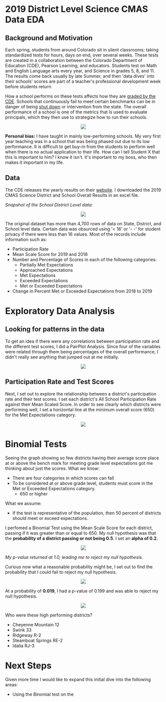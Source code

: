 # 2019 District Level Science CMAS Data EDA

## Background and Motivation
Each spring, students from around Colorado sit in silent classrooms; taking standardized tests for hours, days on end, over several weeks. These tests are created in a collaboration between the Colorado Department of Education (CDE), Pearson Learning, and educators. Students test on Math and English Language arts every year, and Science in grades 5, 8, and 11. The results come back usually by late Summer, and then 'data dives' into their schools' scores are part of a teacher's professional development week before students return. 

How a school performs on these tests affects how they are [graded by the CDE](https://www.cde.state.co.us/accountability/2019-framework-scoring-guide_080319). Schools that continuously fail to meet certain benchmarks can be in danger of being [shut down](https://co.chalkbeat.org/2020/1/9/21109391/state-delays-final-decision-on-hope-online-but-steers-away-from-closure) or intervention from the state. The overall performance of a school is one of the metrics that is used to evaluate principals, which they then use to strategize how to run their schools.
<p align="center">
    <img src = "images/CMAS_overall_score_ranges.png">
</p>

**Personal bias:** I have taught in mainly low-performing schools. My very first year teaching was in a school that was being phased out due to its low performance. It is difficult to get buy-in from the students to perform well when there is no actual application to their life. How can I tell Student X that this is important to him? I know it isn't. It's important to my boss, who then makes it important in my life. 

## Data
The CDE releases the yearly results on their [website](https://www.cde.state.co.us/assessment/cmas-dataandresults-2019). I downloaded the 2019 CMAS Science District and School Overall Results in an excel file.

*Snapshot of the School District Level data:*
<p align="center">
    <img src="images/district_raw_data_snapshot.png">
</p>

The original dataset has more than 4,700 rows of data on State, District, and School level data. Certain data was obsurced using '< 16' or '- -' for student privacy if there were less than 16 values. Most of the records include information such as:
* Participation Rate
* Mean Scale Score for 2019 and 2018
* Number and Percentage of Scores in each of the following categories:
    * Partially Met Expectations
    * Approached Expectations
    * Met Expectations
    * Exceeded Expectations
    * Met or Exceeded Expectations
* Change in Percent Met or Exceeded Expectations from 2018 to 2019



# Exploratory Data Analysis
## Looking for patterns in the data
To get an idea if there were any correlations between participation rate and the different test scores, I did a PairPlot Analysis. Since four of the variables were related through them being percentages of the overall performance, I didn't really see anything that jumped out at me initially. 
<p align="center">
    <img src="images/district_pair_plot_participation_and_scores.png">
</p>


## Participation Rate and Test Scores
Next, I set out to explore the relationship between a district's participation rate and their test scores. I set each district's All School Participation Rate against their Mean Scaled Score. In order to see clearly which districts were performing well, I set a horizontal line at the minimum overall score (650) for the Met Expectations category.
<p align="center">
    <img src="images/district_participation_mean_scores.png">
</p>

# Binomial Tests

Seeing the graph showing so few districts having their average score place at or above the bench mark for meeting grade level expectations got me thinking about just the scores. 
What we know:
* There are four categories in which scores can fall
* To be considered at or above grade level, students must score in the Met or Exceeded Expectations category.
    * 650 or higher

What we assume:
* If the test is representative of the population, then 50 percent of districts should meet or exceed expectations.

I perfomed a Binomial Test using the Mean Scale Score for each district, passing if it was greater than or equal to 650. My null hypothesis was that the **probability of a district passing or not being 0.5**. I set an **alpha of 0.2.**
<p align="center">
    <img src="images/FiftyFiftyBinomialTest.png">
</p>

*My p-value returned at 1.0, leading me to reject my null hypothesis.*

Curious now what a reasonable probability might be, I set out to find the probability that I could fail to reject my null hypothesis.
<p align="center">
    <img src="https://media.giphy.com/media/lTdjcxRUQXeqPfMtpc/giphy.gif">
</p>



At a probability of **0.019**, I had a p-value of 0.199 and was able to reject my null hypothesis.
<p align="center">
    <img src="images/FinalBinomialTest.png">
</p>

Who were these high performing districts?
* Cheyenne Mountain 12
* Swink 33
* Ridgeway R-2
* Steamboat Springs RE-2
* Idalia RJ-3

# Next Steps
Given more time I would like to expand this initial dive into the following areas:
* Using the Binomial test on the 